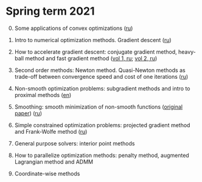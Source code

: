 # Spring term 2021

0. Some applications of convex optimizations ([ru](../preliminaries/demos/demos.ipynb))

1. Intro to numerical optimization methods. Gradient descent ([ru](./intro_gd.ipynb))

2. How to accelerate gradient descent: conjugate gradient method, heavy-ball method and fast gradient method ([vol 1, ru](./acc_grad.ipynb); [vol 2, ru](./acc_grad_vol2.ipynb))

3. Second order methods: Newton method. Quasi-Newton methods as trade-off between convergence speed and cost of one iterations ([ru](./newton_quasi.ipynb))

4. Non-smooth optimization problems: subgradient methods and intro to proximal methods ([en](./subgrad_prox.ipynb))

5. Smoothing: smooth minimization of non-smooth functions ([original paper](https://link.springer.com/article/10.1007/s10107-004-0552-5)) ([ru](./smoothing.ipynb))

6. Simple constrained optimization problems: projected gradient method and Frank-Wolfe method ([ru](./pg_fw.ipynb))

7. General purpose solvers: interior point methods

8. How to parallelize optimization methods: penalty method, augmented Lagrangian method and ADMM

9. Coordinate-wise methods
